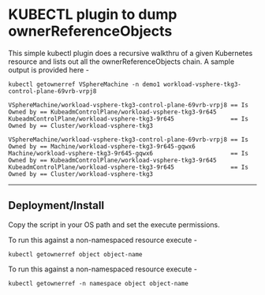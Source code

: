 # KUBECTL plugin to dump ownerReferenceObjects 

This simple kubectl plugin does a recursive walkthru of a given Kubernetes resource and lists out all the ownerReferenceObjects chain. A sample output is provided here - 

```
kubectl getownerref VSphereMachine -n demo1 workload-vsphere-tkg3-control-plane-69vrb-vrpj8

VSphereMachine/workload-vsphere-tkg3-control-plane-69vrb-vrpj8 == Is Owned by == KubeadmControlPlane/workload-vsphere-tkg3-9r645
KubeadmControlPlane/workload-vsphere-tkg3-9r645                == Is Owned by == Cluster/workload-vsphere-tkg3

VSphereMachine/workload-vsphere-tkg3-control-plane-69vrb-vrpj8 == Is Owned by == Machine/workload-vsphere-tkg3-9r645-gqwx6
Machine/workload-vsphere-tkg3-9r645-gqwx6                      == Is Owned by == KubeadmControlPlane/workload-vsphere-tkg3-9r645
KubeadmControlPlane/workload-vsphere-tkg3-9r645                == Is Owned by == Cluster/workload-vsphere-tkg3
```
---
## Deployment/Install

Copy the script in your OS path and set the execute permissions. 

To run this against a non-namespaced resource execute - 
```
kubectl getownerref object object-name
```

To run this against a non-namespaced resource execute - 
```
kubectl getownerref -n namespace object object-name
```
